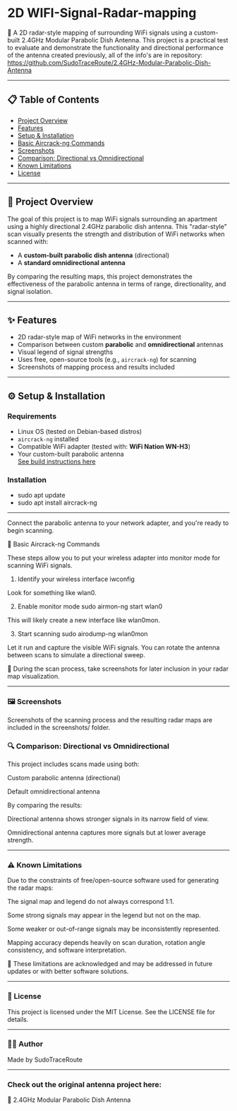 # 2D WIFI-Signal-Radar-mapping
 📡 A 2D radar-style mapping of surrounding WiFi signals using a custom-built 2.4GHz Modular Parabolic Dish Antenna. 
 This project is a practical test to evaluate and demonstrate the functionality and directional 
 performance of the antenna created previously, all of the info's are in repository: https://github.com/SudoTraceRoute/2.4GHz-Modular-Parabolic-Dish-Antenna

---

## 📋 Table of Contents

- [Project Overview](#project-overview)
- [Features](#features)
- [Setup & Installation](#setup--installation)
- [Basic Aircrack-ng Commands](#basic-aircrack-ng-commands)
- [Screenshots](#screenshots)
- [Comparison: Directional vs Omnidirectional](#comparison-directional-vs-omnidirectional)
- [Known Limitations](#known-limitations)
- [License](#license)

---

## 📡 Project Overview

The goal of this project is to map WiFi signals surrounding an apartment using a highly directional 2.4GHz parabolic dish antenna. This "radar-style" scan visually presents the strength and distribution of WiFi networks when scanned with:

- A **custom-built parabolic dish antenna** (directional)
- A **standard omnidirectional antenna**

By comparing the resulting maps, this project demonstrates the effectiveness of the parabolic antenna in terms of range, directionality, and signal isolation.

---

## ✨ Features

- 2D radar-style map of WiFi networks in the environment
- Comparison between custom **parabolic** and **omnidirectional** antennas
- Visual legend of signal strengths
- Uses free, open-source tools (e.g., `aircrack-ng`) for scanning
- Screenshots of mapping process and results included

---

## ⚙️ Setup & Installation

### Requirements

- Linux OS (tested on Debian-based distros)
- `aircrack-ng` installed
- Compatible WiFi adapter (tested with: **WiFi Nation WN-H3**)
- Your custom-built parabolic antenna  
  [See build instructions here](https://github.com/SudoTraceRoute/2.4GHz-Modular-Parabolic-Dish-Antenna)

### Installation

- sudo apt update
- sudo apt install aircrack-ng


---

Connect the parabolic antenna to your network adapter, and you're ready to begin scanning.

🧪 Basic Aircrack-ng Commands

These steps allow you to put your wireless adapter into monitor mode for scanning WiFi signals.

1. Identify your wireless interface
iwconfig


Look for something like wlan0.

2. Enable monitor mode
sudo airmon-ng start wlan0


This will likely create a new interface like wlan0mon.

3. Start scanning
sudo airodump-ng wlan0mon


Let it run and capture the visible WiFi signals. You can rotate the antenna between scans to simulate a directional sweep.

📸 During the scan process, take screenshots for later inclusion in your radar map visualization.

---

### 🖼️ Screenshots

Screenshots of the scanning process and the resulting radar maps are included in the screenshots/ folder.


### 🔍 Comparison: Directional vs Omnidirectional

This project includes scans made using both:

 Custom parabolic antenna (directional)

 Default omnidirectional antenna

By comparing the results:

Directional antenna shows stronger signals in its narrow field of view.

Omnidirectional antenna captures more signals but at lower average strength.

---

### ⚠️ Known Limitations

Due to the constraints of free/open-source software used for generating the radar maps:

The signal map and legend do not always correspond 1:1.

Some strong signals may appear in the legend but not on the map.

Some weaker or out-of-range signals may be inconsistently represented.

Mapping accuracy depends heavily on scan duration, rotation angle consistency, and software interpretation.

📌 These limitations are acknowledged and may be addressed in future updates or with better software solutions.

---

### 📝 License

This project is licensed under the MIT License.
See the LICENSE
 file for details.

---

### 👨‍🔧 Author

Made by SudoTraceRoute

---

### Check out the original antenna project here:
🔗 2.4GHz Modular Parabolic Dish Antenna
